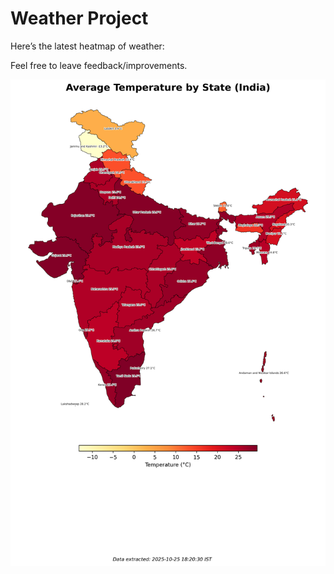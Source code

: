 # Weather Project

Here’s the latest heatmap of weather:

Feel free to leave feedback/improvements.

![India Heatmap](docs/assets/india_heatmap.png?v=FCC799)
